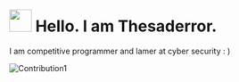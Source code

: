<h1><img src="https://emojis.slackmojis.com/emojis/images/1531849430/4246/blob-sunglasses.gif?1531849430" width="40"/> Hello. I am Thesaderror.</h1>
I am competitive programmer and lamer at cyber security : )

![Contribution1](https://activity-graph.herokuapp.com/graph?username=thesaderror&theme=react-dark&hide_border=true&area=true)
